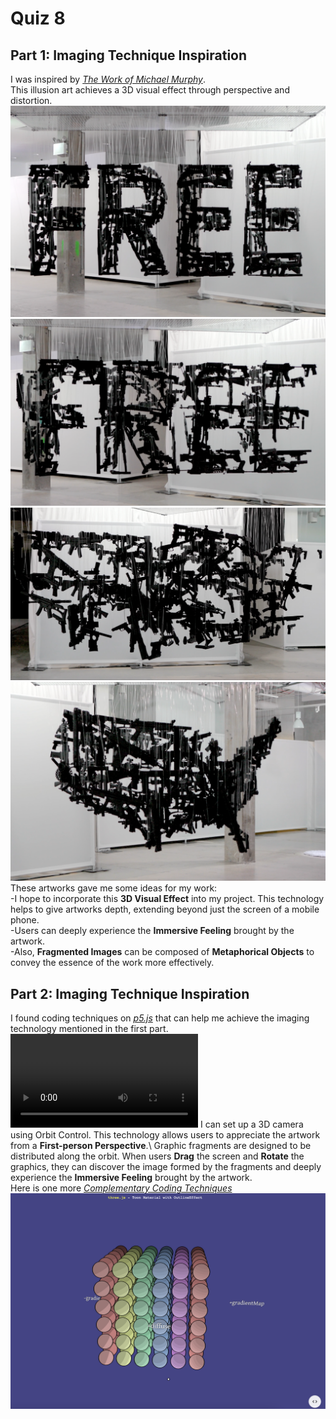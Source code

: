 # Quiz 8
## Part 1: Imaging Technique Inspiration
I was inspired by *[The Work of Michael Murphy](https://www.perceptualart.com/)*.\
This illusion art achieves a 3D visual effect through perspective and distortion.\
![Anamorphic Art 1](readmeImages/Anamorphic%20Art%201.png)\
![Anamorphic Art 2](readmeImages/Anamorphic%20Art%202.png)\
![Anamorphic Art 3](readmeImages/Anamorphic%20Art%203.png)\
![Anamorphic Art 4](readmeImages/Anamorphic%20Art%204.png)\
These artworks gave me some ideas for my work:\
-I hope to incorporate this **3D Visual Effect** into my project. This technology helps to give artworks depth, extending beyond just the screen of a mobile phone.\
-Users can deeply experience the **Immersive Feeling** brought by the artwork.\
-Also, **Fragmented Images** can be composed of **Metaphorical Objects** to convey the essence of the work more effectively.
## Part 2: Imaging Technique Inspiration
I found coding techniques on *[p5.js](https://p5js.org/examples/3d-orbit-control.html)* that can help me achieve the imaging technology mentioned in the first part.\
![Coding](readmeImages/Coding%20.mov)
I can set up a 3D camera using Orbit Control. This technology allows users to appreciate the artwork from a **First-person Perspective**.\ 
Graphic fragments are designed to be distributed along the orbit. When users **Drag** the screen and **Rotate** the graphics, they can discover the image formed by the fragments and deeply experience the **Immersive Feeling** brought by the artwork.\
Here is one more *[Complementary Coding Techniques](https://github.com/mrdoob/three.js/blob/ce0b3d0415c4bc87a8b4ad01c5d21cc26c6ec5eb/examples/webgl_materials_toon.html)*\
![Threejs](readmeImages/Threejs.png)